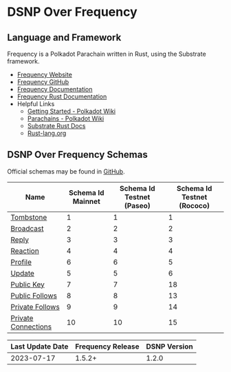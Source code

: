 # DSNP Over Frequency

## Language and Framework
Frequency is a Polkadot Parachain written in Rust, using the Substrate framework.

- [Frequency Website](https://www.frequency.xyz)
- [Frequency GitHub](https://github.com/LibertyDSNP/frequency)
- [Frequency Documentation](https://docs.frequency.xyz)
- [Frequency Rust Documentation](https://frequency-chain.github.io/frequency/)
- Helpful Links
  - [Getting Started - Polkadot Wiki](https://wiki.polkadot.network/docs/getting-started)
  - [Parachains - Polkadot Wiki](https://wiki.polkadot.network/docs/learn-parachains)
  - [Substrate Rust Docs](https://paritytech.github.io/substrate/master/)
  - [Rust-lang.org](https://www.rust-lang.org/)


## DSNP Over Frequency Schemas
Official schemas may be found in [GitHub](https://github.com/LibertyDSNP/schemas).

<!-- These ids are duplicated here for quick reference. -->

| Name | Schema Id Mainnet | Schema Id Testnet (Paseo) | Schema Id Testnet (Rococo) |
| --- | --- | --- | --- |
| [Tombstone](./Publishing.md) | 1 | 1 | 1 |
| [Broadcast](./Publishing.md) | 2 | 2 | 2 |
| [Reply](./Publishing.md) | 3 | 3 | 3 |
| [Reaction](./Publishing.md)| 4 | 4 | 4 |
| [Profile](./Publishing.md) | 6 | 6 | 5 |
| [Update](./Publishing.md)| 5 | 5 | 6 |
| [Public Key](./Publishing.md)| 7 | 7 | 18 |
| [Public Follows](./UserData.md)| 8 | 8 | 13 |
| [Private Follows](./UserData.md) | 9 | 9 | 14 |
| [Private Connections](./UserData.md) | 10 | 10 | 15 |

<!--
### Obsolete

| Name | Mainnet Block Obsoleted | Schema Id Mainnet | Schema Id Testnet (Paseo) | Schema Id Testnet (Rococo) |
| --- | --- | --- | --- | --- |
| TBD | TBD | 0 | 0 | 0 |

-->

<!--- Uncomment for pre-release changes
## Prerelease Changelog

- [DIP-###](https://github.com/LibertyDSNP/spec/issues/###)

--->

| Last Update Date | Frequency Release | DSNP Version |
| --- | --- | --- |
| 2023-07-17 | 1.5.2+ | 1.2.0 |

